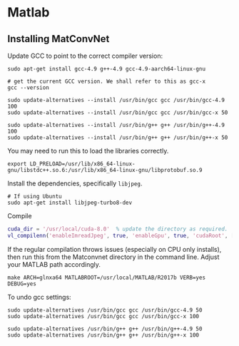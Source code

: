 # Matlab

## Installing MatConvNet

Update GCC to point to the correct compiler version:

```shell
sudo apt-get install gcc-4.9 g++-4.9 gcc-4.9-aarch64-linux-gnu      

# get the current GCC version. We shall refer to this as gcc-x
gcc --version

sudo update-alternatives --install /usr/bin/gcc gcc /usr/bin/gcc-4.9 100 
sudo update-alternatives --install /usr/bin/gcc gcc /usr/bin/gcc-x 50

sudo update-alternatives --install /usr/bin/g++ g++ /usr/bin/g++-4.9 100
sudo update-alternatives --install /usr/bin/g++ g++ /usr/bin/g++-x 50
```

You may need to run this to load the libraries correctly.
```
export LD_PRELOAD=/usr/lib/x86_64-linux-gnu/libstdc++.so.6:/usr/lib/x86_64-linux-gnu/libprotobuf.so.9
```

Install the dependencies, specifically `libjpeg`.
```shell
# If using Ubuntu
sudo apt-get install libjpeg-turbo8-dev
```

Compile 
```matlab
cuda_dir = '/usr/local/cuda-8.0'  % update the directory as required.
vl_compilenn('enableImreadJpeg', true, 'enableGpu', true, 'cudaRoot', [cuda_dir], 'cudaMethod', 'nvcc');
```

If the regular compilation throws issues (especially on CPU only installs), then run this from the Matconvnet directory in the command line. Adjust your MATLAB path accordingly.

```
make ARCH=glnxa64 MATLABROOT=/usr/local/MATLAB/R2017b VERB=yes DEBUG=yes
```

To undo gcc settings:

```
sudo update-alternatives /usr/bin/gcc gcc /usr/bin/gcc-4.9 50 
sudo update-alternatives /usr/bin/gcc gcc /usr/bin/gcc-x 100

sudo update-alternatives /usr/bin/g++ g++ /usr/bin/g++-4.9 50
sudo update-alternatives /usr/bin/g++ g++ /usr/bin/g++-x 100
```
